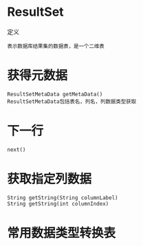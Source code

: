 
# ResultSet

定义

	表示数据库结果集的数据表，是一个二维表

# 获得元数据

	ResultSetMetaData getMetaData()
	ResultSetMetaData包括表名，列名，列数据类型获取
	
# 下一行

	next()
	
	
# 获取指定列数据

	String getString(String columnLabel)
	String getString(int columnIndex)


# 常用数据类型转换表

